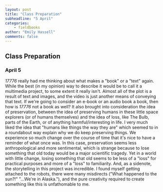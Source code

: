 ```yaml
---
layout: post
title: "Class Preparation"
subheadline: "5 April"
categories:
    - fieldbooks
author: "Emily Hassell"
comments: false
---
```


## Class Preparation
### April 5

_17776_ really had me thinking about what makes a "book" or a "text" again. While the best (in my opinion) way to describe it would be to call it a multimedia project, to some extent it really isn't. Almost all of the plot is a result of text and images, and the video is just another means of conveying that text. If we're going to consider an e-book or an audio book a book, then how is _17776_ not a book as well? It also brought into consideration the idea of preservation, between the idea of preserving humans in these little space explorers (or of humans themselves) and the idea of loss, like The Bulb, parts of the Earth, or of anything harmful/interesting in life. I very much liked the idea that "humans like things the way they are" which seemed to in a roundabout way explain why we do keep preserving things. We experience so much change over the course of time that it's nice to have a reminder of what once was. In this case, preservation seems less anthropological and more sentimental, which is strange because to lose something that old today would be a major scientific tragedy. Yet in a world with little change, losing something that old seems to be less of a "loss" for practical purposes and more of a "loss" to familiarity. And, as a sidenote, the storytelling in this project was incredible. I found myself getting attached to the robots, there were many misdirects ("What happened to the sun?!" "...We're in Alaska."), and the pure creativity required to create something like this is unfathomable to me. 